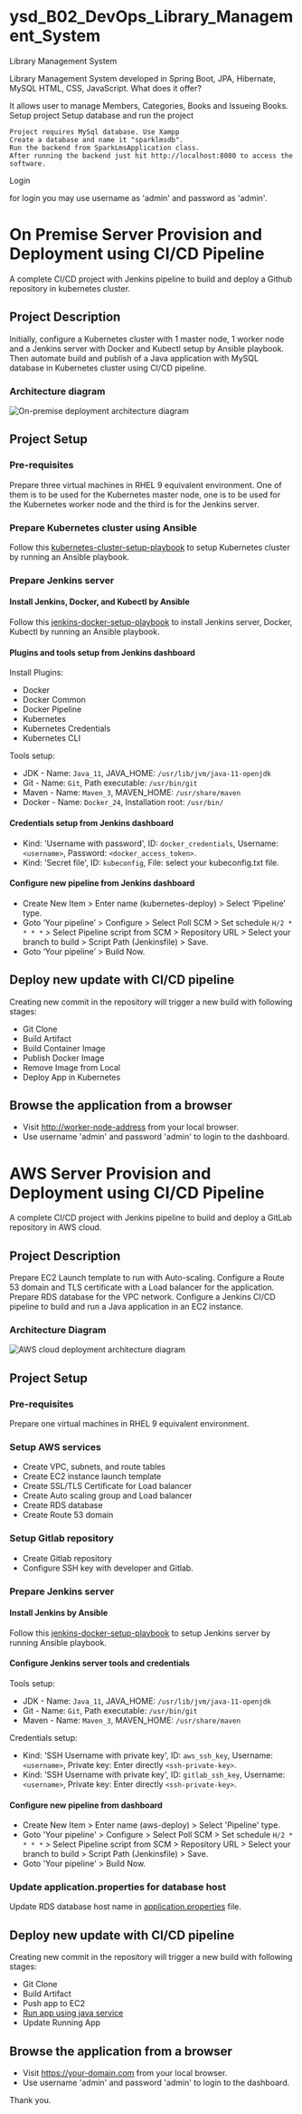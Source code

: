 # ysd_B02_DevOps_Library_Management_System

Library Management System

Library Management System developed in Spring Boot, JPA, Hibernate, MySQL HTML, CSS, JavaScript.
What does it offer?

It allows user to manage Members, Categories, Books and Issueing Books.
Setup project
Setup database and run the project

    Project requires MySql database. Use Xampp
    Create a database and name it "sparklmsdb".
    Run the backend from SparkLmsApplication class.
    After running the backend just hit http://localhost:8080 to access the software.

Login

for login you may use username as 'admin' and password as 'admin'.

# On Premise Server Provision and Deployment using CI/CD Pipeline 

A complete CI/CD project with Jenkins pipeline to build and deploy a Github repository in kubernetes cluster.

## Project Description

Initially, configure a Kubernetes cluster with 1 master node, 1 worker node and a Jenkins server with Docker and Kubectl setup by Ansible playbook. Then automate build and publish of a Java application with MySQL database in Kubernetes cluster using CI/CD pipeline.

### Architecture diagram

![On-premise deployment architecture diagram](./images/on-premise-deployment.png)

## Project Setup

### Pre-requisites

Prepare three virtual machines in RHEL 9 equivalent environment. One of them is to be used for the Kubernetes master node, one is to be used for the Kubernetes worker node and the third is for the Jenkins server.

### Prepare Kubernetes cluster using Ansible

Follow this [kubernetes-cluster-setup-playbook](./ansible-playbook/kubernetes-installation) to setup Kubernetes cluster by running an Ansible playbook.

### Prepare Jenkins server

#### Install Jenkins, Docker, and Kubectl by Ansible

Follow this [jenkins-docker-setup-playbook](./ansible-playbook/docker-jenkins-installation) to install Jenkins server, Docker, Kubectl by running an Ansible playbook.

#### Plugins and tools setup from Jenkins dashboard

Install Plugins:

- Docker
- Docker Common
- Docker Pipeline
- Kubernetes
- Kubernetes Credentials
- Kubernetes CLI

Tools setup:

- JDK - Name: `Java_11`, JAVA_HOME: `/usr/lib/jvm/java-11-openjdk`
- Git - Name: `Git`, Path executable: `/usr/bin/git`
- Maven - Name: `Maven_3`, MAVEN_HOME: `/usr/share/maven`
- Docker - Name: `Docker_24`, Installation root: `/usr/bin/`

#### Credentials setup from Jenkins dashboard

- Kind: 'Username with password', ID: `docker_credentials`, Username: `<username>`, Password: `<docker_access_token>`.
- Kind: 'Secret file', ID: `kubeconfig`, File: select your kubeconfig.txt file.

#### Configure new pipeline from Jenkins dashboard

- Create New Item > Enter name (kubernetes-deploy) > Select ‘Pipeline’ type.
- Goto ‘Your pipeline’ > Configure > Select Poll SCM > Set schedule `H/2 * * * *` > Select Pipeline script from SCM > Repository URL > Select your branch to build > Script Path (Jenkinsfile) > Save.
- Goto ‘Your pipeline’ > Build Now.

## Deploy new update with CI/CD pipeline

Creating new commit in the repository will trigger a new build with following stages:

- Git Clone
- Build Artifact
- Build Container Image
- Publish Docker Image
- Remove Image from Local
- Deploy App in Kubernetes

## Browse the application from a browser

- Visit <http://worker-node-address> from your local browser.
- Use username 'admin' and password 'admin' to login to the dashboard.


# AWS Server Provision and Deployment using CI/CD Pipeline

A complete CI/CD project with Jenkins pipeline to build and deploy a GitLab repository in AWS cloud.

## Project Description

Prepare EC2 Launch template to run with Auto-scaling. Configure a Route 53 domain and TLS certificate with a Load balancer for the application. Prepare RDS database for the VPC network. Configure a Jenkins CI/CD pipeline to build and run a Java application in an EC2 instance.

### Architecture Diagram

![AWS cloud deployment architecture diagram](./images/aws-deoloyment-diagram.png)

## Project Setup

### Pre-requisites

Prepare one virtual machines in RHEL 9 equivalent environment.

### Setup AWS services

- Create VPC, subnets, and route tables
- Create EC2 instance launch template
- Create SSL/TLS Certificate for Load balancer
- Create Auto scaling group and Load balancer
- Create RDS database
- Create Route 53 domain

### Setup Gitlab repository

- Create Gitlab repository
- Configure SSH key with developer and Gitlab.

### Prepare Jenkins server

#### Install Jenkins by Ansible

Follow this [jenkins-docker-setup-playbook](./ansible-playbook/docker-jenkins-installation) to setup Jenkins server by running Ansible playbook.
#### Configure Jenkins server tools and credentials

Tools setup:

- JDK - Name: `Java_11`, JAVA_HOME: `/usr/lib/jvm/java-11-openjdk`
- Git - Name: `Git`, Path executable: `/usr/bin/git`
- Maven - Name: `Maven_3`, MAVEN_HOME: `/usr/share/maven`

Credentials setup:

- Kind: 'SSH Username with private key', ID: `aws_ssh_key`, Username: `<username>`, Private key: Enter directly `<ssh-private-key>`.
- Kind: 'SSH Username with private key', ID: `gitlab_ssh_key`, Username: `<username>`, Private key: Enter directly `<ssh-private-key>`.

#### Configure new pipeline from dashboard

- Create New Item > Enter name (aws-deploy) > Select 'Pipeline' type.
- Goto 'Your pipeline' > Configure > Select Poll SCM > Set schedule `H/2 * * * *` > Select Pipeline script from SCM > Repository URL > Select your branch to build > Script Path (Jenkinsfile) > Save.
- Goto 'Your pipeline' > Build Now.

### Update application.properties for database host

Update RDS database host name in [application.properties](src/main/resources/application.properties) file.

## Deploy new update with CI/CD pipeline

Creating new commit in the repository will trigger a new build with following stages:

- Git Clone
- Build Artifact
- Push app to EC2
- [Run app using java service](./ansible-playbook/java-project-deploy-to-ec2)
- Update Running App

## Browse the application from a browser

- Visit https://your-domain.com from your local browser.
- Use username 'admin' and password 'admin' to login to the dashboard.

Thank you.


